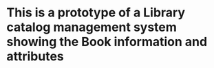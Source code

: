 # This is a prototype of a Library catalog management system showing the Book information and attributes
